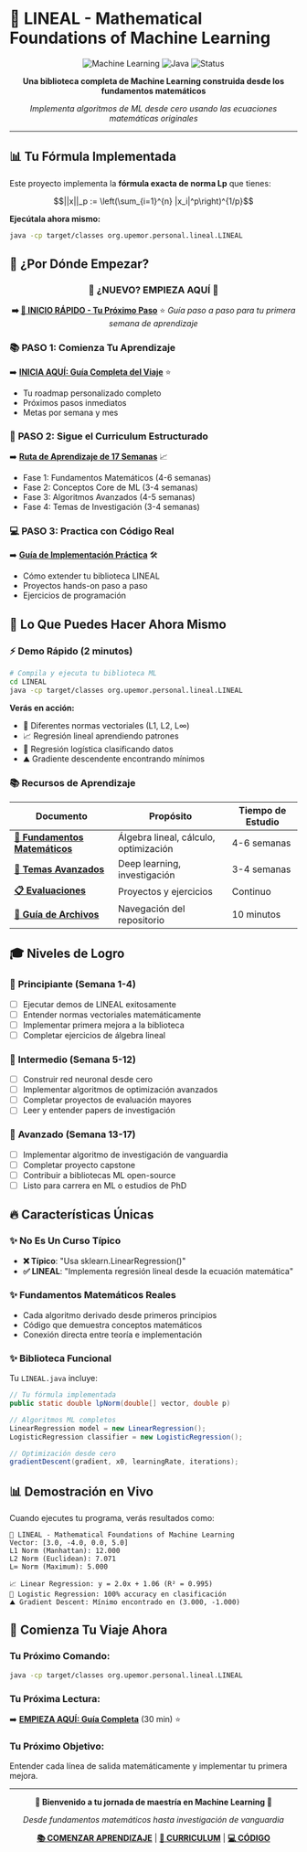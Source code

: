 # 🚀 LINEAL - Mathematical Foundations of Machine Learning

<div align="center">

![Machine Learning](https://img.shields.io/badge/Machine%20Learning-Mathematics-blue)
![Java](https://img.shields.io/badge/Java-Implementation-orange)
![Status](https://img.shields.io/badge/Status-Active%20Learning-green)

**Una biblioteca completa de Machine Learning construida desde los fundamentos matemáticos**

*Implementa algoritmos de ML desde cero usando las ecuaciones matemáticas originales*

</div>

---

## 📊 Tu Fórmula Implementada

Este proyecto implementa la **fórmula exacta de norma Lp** que tienes:

$$||x||_p := \left(\sum_{i=1}^{n} |x_i|^p\right)^{1/p}$$

**Ejecútala ahora mismo:**
```bash
java -cp target/classes org.upemor.personal.lineal.LINEAL
```

## 🎯 ¿Por Dónde Empezar?

<div align="center">

### 🚀 **¿NUEVO? EMPIEZA AQUÍ** 🚀
**➡️ [📍 INICIO RÁPIDO - Tu Próximo Paso](EMPEZAR_AQUI.md)** ⭐
*Guía paso a paso para tu primera semana de aprendizaje*

</div>

### 📚 **PASO 1: Comienza Tu Aprendizaje**
➡️ **[INICIA AQUÍ: Guía Completa del Viaje](README_COMPLETE_JOURNEY.md)** ⭐
- Tu roadmap personalizado completo
- Próximos pasos inmediatos
- Metas por semana y mes

### 📖 **PASO 2: Sigue el Curriculum Estructurado**  
➡️ **[Ruta de Aprendizaje de 17 Semanas](ML_LEARNING_PATH.md)** 📈
- Fase 1: Fundamentos Matemáticos (4-6 semanas)
- Fase 2: Conceptos Core de ML (3-4 semanas)  
- Fase 3: Algoritmos Avanzados (4-5 semanas)
- Fase 4: Temas de Investigación (3-4 semanas)

### 💻 **PASO 3: Practica con Código Real**
➡️ **[Guía de Implementación Práctica](practical_implementations/implementation_guide.md)** 🛠️
- Cómo extender tu biblioteca LINEAL
- Proyectos hands-on paso a paso
- Ejercicios de programación

## 🧮 Lo Que Puedes Hacer Ahora Mismo

### ⚡ Demo Rápido (2 minutos)
```bash
# Compila y ejecuta tu biblioteca ML
cd LINEAL
java -cp target/classes org.upemor.personal.lineal.LINEAL
```

**Verás en acción:**
- 🔢 Diferentes normas vectoriales (L1, L2, L∞)
- 📈 Regresión lineal aprendiendo patrones
- 🎯 Regresión logística clasificando datos
- ⛰️ Gradiente descendente encontrando mínimos

### 📚 Recursos de Aprendizaje

| Documento | Propósito | Tiempo de Estudio |
|-----------|-----------|-------------------|
| **[📖 Fundamentos Matemáticos](mathematical_foundations/)** | Álgebra lineal, cálculo, optimización | 4-6 semanas |
| **[🧠 Temas Avanzados](advanced_topics/advanced_ml_path.md)** | Deep learning, investigación | 3-4 semanas |
| **[📋 Evaluaciones](assessments/assessment_framework.md)** | Proyectos y ejercicios | Continuo |
| **[📁 Guía de Archivos](FILE_GUIDE.md)** | Navegación del repositorio | 10 minutos |

## 🎓 Niveles de Logro

### 🥉 **Principiante** (Semana 1-4)
- [ ] Ejecutar demos de LINEAL exitosamente
- [ ] Entender normas vectoriales matemáticamente
- [ ] Implementar primera mejora a la biblioteca
- [ ] Completar ejercicios de álgebra lineal

### 🥈 **Intermedio** (Semana 5-12)
- [ ] Construir red neuronal desde cero
- [ ] Implementar algoritmos de optimización avanzados
- [ ] Completar proyectos de evaluación mayores
- [ ] Leer y entender papers de investigación

### 🥇 **Avanzado** (Semana 13-17)
- [ ] Implementar algoritmo de investigación de vanguardia
- [ ] Completar proyecto capstone
- [ ] Contribuir a bibliotecas ML open-source
- [ ] Listo para carrera en ML o estudios de PhD

## 🔥 Características Únicas

### ✨ **No Es Un Curso Típico**
- **❌ Típico**: "Usa sklearn.LinearRegression()"
- **✅ LINEAL**: "Implementa regresión lineal desde la ecuación matemática"

### ✨ **Fundamentos Matemáticos Reales**
- Cada algoritmo derivado desde primeros principios
- Código que demuestra conceptos matemáticos
- Conexión directa entre teoría e implementación

### ✨ **Biblioteca Funcional**
Tu `LINEAL.java` incluye:
```java
// Tu fórmula implementada
public static double lpNorm(double[] vector, double p)

// Algoritmos ML completos
LinearRegression model = new LinearRegression();
LogisticRegression classifier = new LogisticRegression();

// Optimización desde cero  
gradientDescent(gradient, x0, learningRate, iterations);
```

## 📊 Demostración en Vivo

Cuando ejecutes tu programa, verás resultados como:
```
🚀 LINEAL - Mathematical Foundations of Machine Learning
Vector: [3.0, -4.0, 0.0, 5.0]
L1 Norm (Manhattan): 12.000
L2 Norm (Euclidean): 7.071
L∞ Norm (Maximum): 5.000

📈 Linear Regression: y = 2.0x + 1.06 (R² = 0.995)
🎯 Logistic Regression: 100% accuracy en clasificación
⛰️ Gradient Descent: Mínimo encontrado en (3.000, -1.000)
```

## 🚀 Comienza Tu Viaje Ahora

### **Tu Próximo Comando:**
```bash
java -cp target/classes org.upemor.personal.lineal.LINEAL
```

### **Tu Próxima Lectura:**
➡️ **[EMPIEZA AQUÍ: Guía Completa](README_COMPLETE_JOURNEY.md)** (30 min) ⭐

### **Tu Próximo Objetivo:**  
Entender cada línea de salida matemáticamente y implementar tu primera mejora.

---

<div align="center">

**🌟 Bienvenido a tu jornada de maestría en Machine Learning 🌟**

*Desde fundamentos matemáticos hasta investigación de vanguardia*

**[📚 COMENZAR APRENDIZAJE](README_COMPLETE_JOURNEY.md)** | **[📖 CURRICULUM](ML_LEARNING_PATH.md)** | **[💻 CÓDIGO](src/main/java/org/upemor/personal/lineal/LINEAL.java)**

</div>